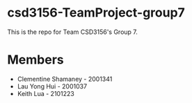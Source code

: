 # csd3156-TeamProject-group7
This is the repo for Team CSD3156's Group 7.

# Members
- Clementine Shamaney - 2001341
- Lau Yong Hui - 2001037
- Keith Lua - 2101223
